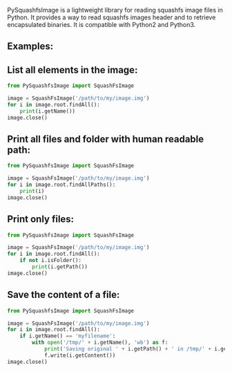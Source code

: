 PySquashfsImage is a lightweight library for reading squashfs image files in Python.
It provides a way to read squashfs images header and to retrieve encapsulated binaries.
It is compatible with Python2 and Python3.

Examples:
---------

List all elements in the image:
-------------------------------
```python
from PySquashfsImage import SquashFsImage

image = SquashFsImage('/path/to/my/image.img')
for i in image.root.findAll():
    print(i.getName())
image.close()
```

Print all files and folder with human readable path:
----------------------------------------------------
```python
from PySquashfsImage import SquashFsImage

image = SquashFsImage('/path/to/my/image.img')
for i in image.root.findAllPaths():
    print(i)
image.close()
```

Print only files:
-----------------
```python
from PySquashfsImage import SquashFsImage

image = SquashFsImage('/path/to/my/image.img')
for i in image.root.findAll():
    if not i.isFolder():
        print(i.getPath())
image.close()
```

Save the content of a file:
---------------------------
```python
from PySquashfsImage import SquashFsImage

image = SquashFsImage('/path/to/my/image.img')
for i in image.root.findAll():
    if i.getName() == 'myfilename':
        with open('/tmp/' + i.getName(), 'wb') as f:
            print('Saving original ' + i.getPath() + ' in /tmp/' + i.getName())
            f.write(i.getContent())
image.close()
```
